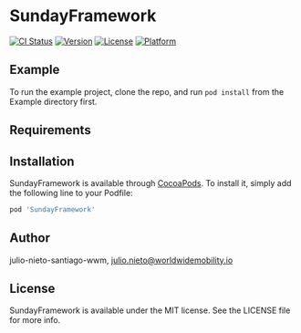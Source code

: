 # SundayFramework

[![CI Status](https://img.shields.io/travis/julio-nieto-santiago-wwm/SundayFramework.svg?style=flat)](https://travis-ci.org/julio-nieto-santiago-wwm/SundayFramework)
[![Version](https://img.shields.io/cocoapods/v/SundayFramework.svg?style=flat)](https://cocoapods.org/pods/SundayFramework)
[![License](https://img.shields.io/cocoapods/l/SundayFramework.svg?style=flat)](https://cocoapods.org/pods/SundayFramework)
[![Platform](https://img.shields.io/cocoapods/p/SundayFramework.svg?style=flat)](https://cocoapods.org/pods/SundayFramework)

## Example

To run the example project, clone the repo, and run `pod install` from the Example directory first.

## Requirements

## Installation

SundayFramework is available through [CocoaPods](https://cocoapods.org). To install
it, simply add the following line to your Podfile:

```ruby
pod 'SundayFramework'
```

## Author

julio-nieto-santiago-wwm, julio.nieto@worldwidemobility.io

## License

SundayFramework is available under the MIT license. See the LICENSE file for more info.
